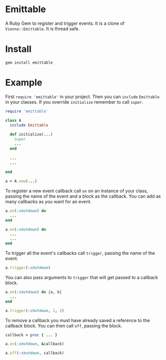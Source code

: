 # Emittable
A Ruby Gem to register and trigger events. It is a clone of `Vienna::Emittable`. It is thread safe.

# Install
`gem install emittable`

# Example
First `require 'emittable'` in your project. Then you can `include` `Emittable` in your classes. If you override `initialize` remember to call `super`.
```ruby
require 'emittable'

class A
  include Emittable
  
  def initialize(...)
    super
    ...
  end
  
  ...
  ...
  
end

a = A.new(...)
```

To register a new event callback call `on` on an instance of your class, passing the name of the event and a block as the callback. You can add as many callbacks as you want for an event.
```ruby
a.on(:shutdown) do
  ...
end

a.on(:shutdown) do
  ...
  ...
end
```

To trigger all the event's callbacks call `trigger`, passing the name of the event.
```ruby
a.trigger(:shutdown)
```

You can also pass arguments to `trigger` that will get passed to a callback block.
```ruby
a.on(:shutdown) do |a, b|
  ...
end

a.trigger(:shutdown, 1, 2)
```

To remove a callback you must have already saved a reference to the callback block. You can then call `off`, passing the block.
```ruby
callback = proc { ... }

a.on(:shutdown, &callback)

a.off(:shutdown, callback)
```

